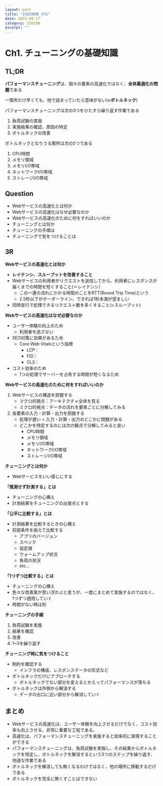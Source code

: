 ```yaml
---
layout: post
title: "ISUCON本_Ch1"
date: 2023-09-17
category: ISUCON
excerpt: ""
---
```

# Ch1. チューニングの基礎知識

## TL;DR
**パフォーマンスチューニング**は、個々の要素の高速化ではなく、**全体最適化の問題**である

一箇所だけ早くても、他で詰まっていたら意味がない(**=ボトルネック**)

パフォーマンスチューニングは次の3つをひたすら繰り返す作業である
1. 負荷試験の実施
2. 実施結果の確認、原因の特定
3. ボトルネックの改善

ボトルネックとなりうる箇所は次の5つである
1. CPU時間
2. メモリ領域
3. メモリI/O帯域
4. ネットワークI/O帯域
5. ストレージI/O帯域 


## Question
- Webサービスの高速化とは何か
- Webサービスの高速化はなぜ必要なのか
- Webサービスの高速化のために何をすればいいのか
- チューニングとは何か
- チューニングの手順は
- チューニングで気をつけることは

## 3R
**Webサービスの高速化とは何か**
- **レイテンシ、スループットを改善すること**
- Webサービスの利用者がリクエストを送信してから、利用者にレスポンスが届くまでの時間を短くすること(＝レイテンシ）
  - この一連の流れにかかる時間のことをRTT(Round Trip Time)という
  - 2.5秒以下がボーダーライン、できれば1秒未満が望ましい
- 同時並行で処理できるリクエスト数を多くすること(=スループット)

**Webサービスの高速化はなぜ必要なのか**
- ユーザー体験の向上のため
  - 利用者を逃さない
- SEO対策に効果があるため
  - Core Web Vitalsという指標
    - LCP：
    - FID：
    - CLS：
- コスト効率のため
  - 1つの処理でサーバーを占有する時間が短くなるため
 
**Webサービスの高速化のために何をすればいいのか**
1. Webサービスの構造を把握する
    - マクロ的視点：アーキテクチャ全体を見る
    - ミクロ的視点：データの流れを要素ごとに分解してみる
2. 各要素の入力・計算・出力を把握する
    - 処理が遅い = 入力・計算・出力のどこかに問題がある
    - どこかを特定するのには次の観点で分解してみると良い
      - CPU時間
      - メモリ領域
      - メモリI/O帯域
      - ネットワークI/O帯域
      - ストレージI/O帯域

**チューニングとは何か**
- Webサービスをいい感じにする

**「推測せず計測する」とは**
- チューニングの心構え
- 計測結果をチューニングの出発点とする

**「公平に比較する」とは**
- 計測結果を比較するときの心構え
- 前提条件を揃えて比較する
  - アプリのバージョン
  - スペック
  - 設定値
  - ウォームアップ状況
  - 負荷の状況
  - etc...

**「1つずつ比較する」とは**
- チューニングの心構え
- 色々な改善案が思い浮かぶと思うが、一度にまとめて実施するのではなく、1つずつ適用していく
- 時間がない時は別

**チューニングの手順**
1. 負荷試験を実施
2. 結果を確認
3. 改善
4. 1~3を繰り返す


**チューニング時に気をつけること**
- 制約を確認する
  - インフラの構成、レスポンスデータの形式など
- ボトルネックだけにアプローチする
  - ボトルネックでない部分を変えるとかえってパフォーマンスが落ちる
- ボトルネックは外側から解消する
  - データの出口に近い部分から解消していく


## まとめ
- Webサービスの高速化は、ユーザー体験を向上させるだけでなく、コスト効率も向上させる、非常に重要な工程である。
- 高速化は、パフォーマンスチューニングを実施すると効率的に実現することができる
- パフォーマンスチューニングは、負荷試験を実施し、その結果からボトルネックを特定し、ボトルネックを解消するという3つのステップを繰り返す、地道な作業である
- ボトルネックを解消しても無くなるわけではなく、他の場所に移動するだけである
- ボトルネックを完全に無くすことはできない
